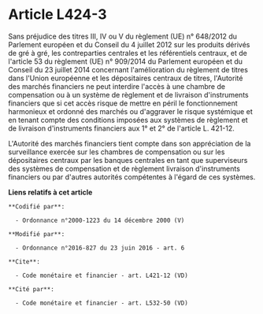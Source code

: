 # Article L424-3

Sans préjudice des titres III, IV ou V du règlement (UE) n° 648/2012 du Parlement européen et du Conseil du 4 juillet 2012
sur les produits dérivés de gré à gré, les contreparties centrales et les référentiels centraux, et de l'article 53 du
règlement (UE) n° 909/2014 du Parlement européen et du Conseil du 23 juillet 2014 concernant l'amélioration du règlement de
titres dans l'Union européenne et les dépositaires centraux de titres, l'Autorité des marchés financiers ne peut interdire
l'accès à une chambre de compensation ou à un système de règlement et de livraison d'instruments financiers que si cet accès
risque de mettre en péril le fonctionnement harmonieux et ordonné des marchés ou d'aggraver le risque systémique et en tenant
compte des conditions imposées aux systèmes de règlement et de livraison d'instruments financiers aux 1° et 2° de l'article
L. 421-12. 

L'Autorité des marchés financiers tient compte dans son appréciation de la surveillance exercée sur les chambres de
compensation ou sur les dépositaires centraux par les banques centrales en tant que superviseurs des systèmes de compensation
et de règlement livraison d'instruments financiers ou par d'autres autorités compétentes à l'égard de ces systèmes.

**Liens relatifs à cet article**

	**Codifié par**:

	  - Ordonnance n°2000-1223 du 14 décembre 2000 (V)

	**Modifié par**:

	  - Ordonnance n°2016-827 du 23 juin 2016 - art. 6

	**Cite**:

	  - Code monétaire et financier - art. L421-12 (VD)

	**Cité par**:

	  - Code monétaire et financier - art. L532-50 (VD)
